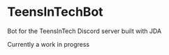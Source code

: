 # TeensInTechBot
Bot for the TeensInTech Discord server built with JDA

Currently a work in progress
